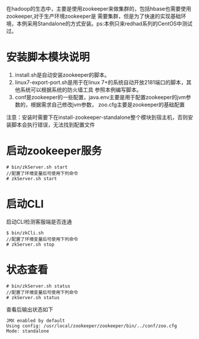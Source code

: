 在hadoop的生态中，主要是使用zookeeper来做集群的，包括hbase也需要使用zookeeper,对于生产环境zookeeper是
需要集群，但是为了快速的实现基础环境，本例采用Standalone的方式安装。ps:本例只来redhad系列的CentOS中测试过。

# 安装脚本模块说明
1. install.sh是自动安装zookeeper的脚本。
2. linux7-export-port.sh是用于在linux 7+的系统自动开放2181端口的脚本，其他系统可以根据系统的防火墙工具
参照本例编写脚本。
3. conf是zookeeper的一些配置，java.env主要是用于配置zookeeper的jvm参数的，根据需求自己修改jvm参数，
zoo.cfg主要是zookeeper的基础配置

注意：安装时需要下在install-zookeeper-standalone整个模块到宿主机，否则安装脚本会执行错误，无法找到配置文件

# 启动zookeeper服务
```
# bin/zkServer.sh start
//配置了环境变量后可使用下列命令
# zkServer.sh start
```
# 启动CLI
 启动CLI检测客服端是否连通
```
$ bin/zkCli.sh
//配置了环境变量后可使用下列命令
# zkServer.sh stop
```

# 状态查看

```
# bin/zkServer.sh status
//配置了环境变量后可使用下列命令
# zkServer.sh status
```

查看后输出状态如下
```
JMX enabled by default
Using config: /usr/local/zookeeper/zookeeper/bin/../conf/zoo.cfg
Mode: standalone
```